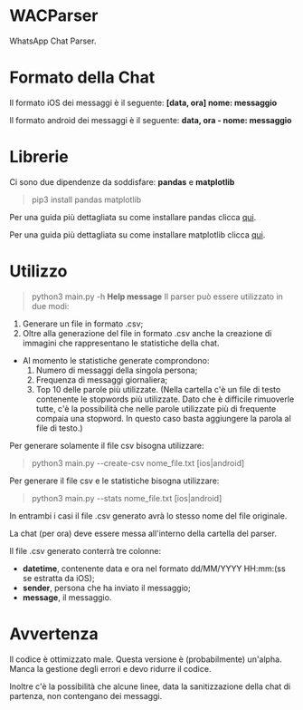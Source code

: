 # WACParser

WhatsApp Chat Parser.

# Formato della Chat
Il formato iOS dei messaggi è il seguente:
**[data, ora] nome: messaggio**

Il formato android dei messaggi è il seguente:
**data, ora - nome: messaggio**

# Librerie
Ci sono due dipendenze da soddisfare: **pandas** e **matplotlib**
> pip3 install pandas matplotlib

Per una guida più dettagliata su come installare pandas clicca [qui](https://pandas.pydata.org/pandas-docs/stable/getting_started/install.html).

Per una guida più dettagliata su come installare matplotlib clicca [qui](https://matplotlib.org/users/installing.html).

# Utilizzo
> python3 main.py -h **Help message**
Il parser può essere utilizzato in due modi:
1. Generare un file in formato .csv;
2. Oltre alla generazione del file in formato .csv anche la creazione di immagini che rappresentano le statistiche della chat.
  - Al momento le statistiche generate comprondono:
    1. Numero di messaggi della singola persona;
    2. Frequenza di messaggi giornaliera;
    3. Top 10 delle parole più utilizzate. (Nella cartella c'è un file di testo contenente le stopwords più utilizzate. Dato che è difficile rimuoverle tutte, c'è la possibilità che nelle parole utilizzate più di frequente compaia una stopword. In questo caso basta aggiungere la parola al file di testo.)

Per generare solamente il file csv bisogna utilizzare:
> python3 main.py --create-csv nome_file.txt [ios|android]

Per generare il file csv e le statistiche bisogna utilizzare:
> python3 main.py --stats nome_file.txt [ios|android]

In entrambi i casi il file .csv generato avrà lo stesso nome del file originale.

La chat (per ora) deve essere messa all'interno della cartella del parser.

Il file .csv generato conterrà tre colonne:
- **datetime**, contenente data e ora nel formato dd/MM/YYYY HH:mm:(ss se estratta da iOS);
- **sender**, persona che ha inviato il messaggio;
- **message**, il messaggio.

# Avvertenza
Il codice è ottimizzato male.
Questa versione è (probabilmente) un'alpha. Manca la gestione degli errori e devo ridurre il codice.

Inoltre c'è la possibilità che alcune linee, data la sanitizzazione della chat di partenza, non contengano dei messaggi.
